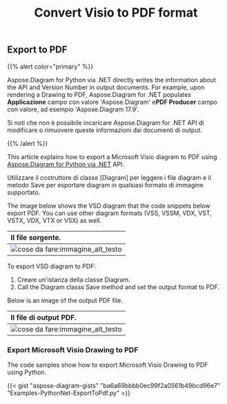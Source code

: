 ﻿---
title: Convert Visio to PDF format 
linktitle: Convert Visio to PDF
type: docs
weight: 10
url: /it/python-net/convert-visio-to-pdf/
description: This topic show you how to Aspose.Diagram allows to convert Visio to PDF formats. Convert VSD, VSS, VDW, VST, VSDX, VSSX, VSTX, VSDM, VSTM,VSSM to PDF with a few lines of code.
---
## **Export to PDF**
{{% alert color="primary" %}}

Aspose.Diagram for Python via .NET directly writes the information about the API and Version Number in output documents. For example, upon rendering a Drawing to PDF, Aspose.Diagram for .NET populates **Applicazione** campo con valore 'Aspose.Diagram' e**PDF Producer** campo con valore, ad esempio 'Aspose.Diagram 17.9'.

Si noti che non è possibile incaricare Aspose.Diagram for .NET API di modificare o rimuovere queste informazioni dai documenti di output.

{{% /alert %}}

This article explains how to export a Microsoft Visio diagram to PDF using [Aspose.Diagram for Python via .NET](https://products.aspose.com/diagram/python-net/) API.

Utilizzare il costruttore di classe [Diagram] per leggere i file diagram e il metodo Save per esportare diagram in qualsiasi formato di immagine supportato.

The image below shows the VSD diagram that the code snippets below export PDF. You can use other diagram formats (VSS, VSSM, VDX, VST, VSTX, VDX, VTX or VSX) as well.

|**Il file sorgente.**|
|:- |
|![cose da fare:immagine_alt_testo](how-to-convert-a-visio-diagram_1.png)|


To export VSD diagram to PDF:

1. Creare un'istanza della classe Diagram.
1. Call the Diagram classs Save method and set the output format to PDF.

Below is an image of the output PDF file.

|**Il file di output PDF.**|
|:- |
|![cose da fare:immagine_alt_testo](how-to-convert-a-visio-diagram_2.png)|
### **Export Microsoft Visio Drawing to PDF**
The code samples show how to export Microsoft Visio Drawing to PDF using Python.

{{< gist "aspose-diagram-gists" "ba6a69bbbb0ec99f2a0561b49bcd96e7" "Examples-PythonNet-ExportToPdf.py" >}}
